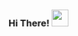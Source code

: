 ### Hi There! <img src="https://raw.githubusercontent.com/MartinHeinz/MartinHeinz/master/wave.gif" width="30px">
